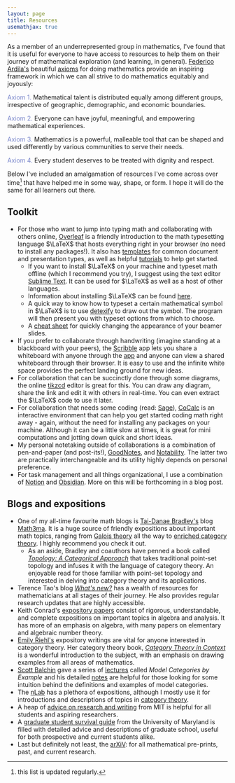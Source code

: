 ```yaml
---
layout: page
title: Resources
usemathjax: true
---
```


As a member of an underrepresented group in mathematics, I've found that it is useful for everyone to have access to resources to help them on their journey of mathematical exploration (and learning, in general). [Federico Ardila's](http://math.sfsu.edu/federico/) beautiful [axioms](https://www.ams.org/publications/journals/notices/201610/rnoti-p1164.pdf) for doing mathematics provide an inspiring framework in which we can all strive to do mathematics equitably and joyously:

<span style = "color:#7986CB">Axiom 1.</span> Mathematical talent is distributed equally among different groups, irrespective of geographic, demographic, and economic boundaries.

<span style = "color:#7986CB">Axiom 2.</span> Everyone can have joyful, meaningful, and empowering mathematical experiences.

<span style = "color:#7986CB">Axiom 3.</span> Mathematics is a powerful, malleable tool that can be shaped and used differently by various communities to serve their needs.

<span style = "color:#7986CB">Axiom 4.</span> Every student deserves to be treated with dignity and respect.


Below I've included an amalgamation of resources I've come across over time[^1] that have helped me in some way, shape, or form. I hope it will do the same for all learners out there.

[^1]: this list is updated regularly.

## Toolkit
* For those who want to jump into typing math and collaborating with others online, [Overleaf](https://www.overleaf.com) is a friendly introduction to the math typesetting language $\LaTeX$ that hosts everything right in your browser (no need to install any packages!). It also has [templates](https://www.overleaf.com/latex/templates) for common document and presentation types, as well as helpful [tutorials](
https://www.overleaf.com/learn/latex/Tutorials) to help get started. 
	- If you want to install $\LaTeX$ on your machine and typeset math offline (which I recommend you try), I suggest using the text editor [Sublime Text](https://www.sublimetext.com/). It can be used for $\LaTeX$ as well as a host of other languages.
	- Information about installing $\LaTeX$ can be found [here](https://www.latex-project.org/get/).
	- A quick way to know how to typeset a certain mathematical symbol in $\LaTeX$ is to use [detexify](http://detexify.kirelabs.org/classify.html) to draw out the symbol. The program will then present you with typeset options from which to choose.
	- A [cheat sheet](http://www.cpt.univ-mrs.fr/%7Emasson/latex/Beamer-appearance-cheat-sheet.pdf) for quickly changing the appearance of your beamer slides.
* If you prefer to collaborate through handwriting (imagine standing at a blackboard with your peers), the [Scribble](https://scribbletogether.com/) app lets you share a whiteboard with anyone through the [app](https://apps.apple.com/us/app/scribble-together-shared-internet-whiteboard/id1266088066) and anyone can view a shared whiteboard through their browser. It is easy to use and the infinite white space provides the perfect landing ground for new ideas.
* For collaboration that can be succinctly done through some diagrams, the online [tikzcd](https://tikzcd.yichuanshen.de/) editor is great for this. You can draw any diagram, share the link and edit it with others in real-time. You can even extract the $\LaTeX$ code to use it later.
* For collaboration that needs some coding (read: [Sage](https://www.sagemath.org/)), [CoCalc](https://cocalc.com/app) is an interactive environment that can help you get started coding math right away - again, without the need for installing any packages on your machine. Although it can be a little slow at times, it is great for mini computations and jotting down quick and short ideas.
* My personal notetaking outside of collaborations is a combination of pen-and-paper (and post-its!), [GoodNotes](https://www.goodnotes.com/), and [Notability](https://www.gingerlabs.com/). The latter two are practically interchangeable and its utility highly depends on personal preference. 
* For task management and all things organizational, I use a combination of [Notion](https://www.notion.so/) and [Obsidian](https://obsidian.md/). More on this will be forthcoming in a blog post.


## Blogs and expositions
* One of my all-time favourite math blogs is [Tai-Danae Bradley's](https://twitter.com/math3ma) blog [Math3ma](https://www.math3ma.com/). It is a huge source of friendly expositions about important math topics, ranging from [Galois theory](https://www.math3ma.com/blog/what-is-galois-theory-anyway) all the way to [enriched category theory](https://www.math3ma.com/blog/warming-up-to-enriched-category-theory-1). I highly recommend you check it out.
	- As an aside, Bradley and coauthors have penned a book called _[Topology: A Categorical Approach](https://www.math3ma.com/blog/topology-book)_ that takes traditional point-set topology and infuses it with the language of category theory. An enjoyable read for those familiar with point-set topology and interested in delving into category theory and its applications.
* Terence Tao's blog _[What's new?](https://terrytao.wordpress.com/)_ has a wealth of resources for mathematicians at all stages of their journey. He also provides regular research updates that are highly accessible.
* Keith Conrad's [expository papers](https://kconrad.math.uconn.edu/blurbs/) consist of rigorous, understandable, and complete expositions on important topics in algebra and analysis. It has more of an emphasis on algebra, with many papers on elementary and algebraic number theory.
* [Emily Riehl's](https://math.jhu.edu/~eriehl/#exposition) expository writings are vital for anyone interested in category theory. Her category theory book, _[Category Theory in Context](https://math.jhu.edu/~eriehl/context/)_ is a wonderful introduction to the subject, with an emphasis on drawing examples from all areas of mathematics.
* [Scott Balchin](http://bifibrant.com) gave a series of [lectures](https://www.youtube.com/playlist?list=PLsDn5JyJXoYLW6SwHe6qvXUj47temS_ad) called _Model Categories by Example_ and his detailed [notes](http://bifibrant.com/bifibrant.html) are helpful for those looking for some intuition behind the definitions and examples of model categories.
* The [nLab](https://ncatlab.org/nlab/show/HomePage) has a plethora of expositions, although I mostly use it for introductions and descriptions of topics in [category theory](https://ncatlab.org/nlab/search?query=category+theory). 
* A heap of [advice on research and writing](http://www.cs.cmu.edu/afs/cs.cmu.edu/user/mleone/web/how-to.html) from MIT is helpful for all students and aspiring researchers.
* A [graduate student survival guide](http://www.cs.umd.edu/~oleary/gradstudy/gradstudy.html) from the University of Maryland is filled with detailed advice and descriptions of graduate school, useful for both prospective and current students alike.
* Last but definitely not least, the [arXiV](https://arxiv.org/archive/math): for all mathematical pre-prints, past, and current research.



